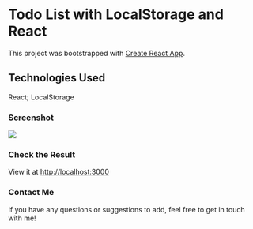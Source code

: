 # Todo List with LocalStorage and React

This project was bootstrapped with [Create React App](https://github.com/facebook/create-react-app).

## Technologies Used

React;
LocalStorage

### Screenshot

![](./images/ecra.png)

### Check the Result

View it at [http://localhost:3000](http://localhost:3000) 

### Contact Me

If you have any questions or suggestions to add, feel free to get in touch with me!







